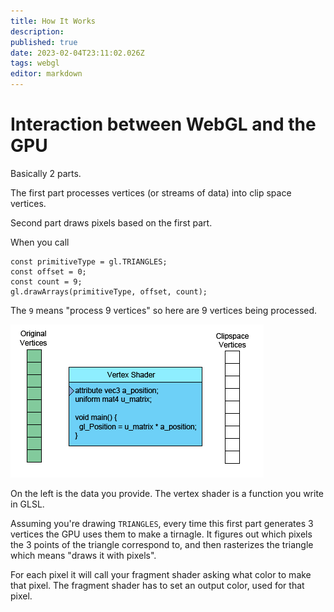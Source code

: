 ```yaml
---
title: How It Works
description: 
published: true
date: 2023-02-04T23:11:02.026Z
tags: webgl
editor: markdown
---
```


# Interaction between WebGL and the GPU

Basically 2 parts. 

The first part processes vertices (or streams of data) into clip space vertices. 

Second part draws pixels based on the first part.


When you call 
```
const primitiveType = gl.TRIANGLES;
const offset = 0;
const count = 9;
gl.drawArrays(primitiveType, offset, count);
```

The `9` means "process 9 vertices" so here are 9 vertices being processed.


![vertex-shader-anim.gif](/vertex-shader-anim.gif)

On the left is the data you provide. The vertex shader is a function you write in GLSL.

Assuming you're drawing `TRIANGLES`, every time this first part generates 3 vertices the GPU uses them to make a tirnagle. It figures out which pixels the 3 points of the triangle correspond to, and then rasterizes the triangle which means "draws it with pixels".

For each pixel it will call your fragment shader asking what color to make that pixel. The fragment shader has to set an output color, used for that pixel.